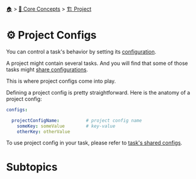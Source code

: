 <!--startTocHeader-->
[🏠](../../README.md) > [🧠 Core Concepts](../README.md) > [🏗️ Project](README.md)
# ⚙️ Project Configs
<!--endTocHeader-->

You can control a task's behavior by setting its [configuration](../task/task-configs/README.md).

A project might contain several tasks. And you will find that some of those tasks might [share configurations](../task/task-configs/shared-configs.md).

This is where project configs come into play.

Defining a project config is pretty straightforward. Here is the anatomy of a project config:

```yaml
configs:

  projectConfigName:          # project config name
    someKey: someValue        # key-value
    otherKey: otherValue
```

To use project config in your task, please refer to [task's shared configs](../task/task-configs/shared-configs.md).


# Subtopics
<!--startTocSubtopic-->
<!--endTocSubtopic-->